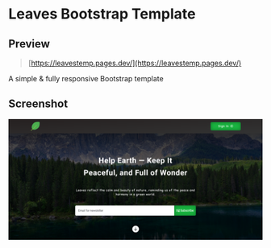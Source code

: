 # Leaves Bootstrap Template

## Preview

> [https://leavestemp.pages.dev/](https://leavestemp.pages.dev/)

A simple & fully responsive Bootstrap template

## Screenshot

![Screenshot](./assets/images/og.png)
